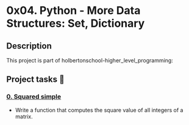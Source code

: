 # 0x04. Python - More Data Structures: Set, Dictionary
## Description
 This project is part of holbertonschool-higher_level_programming:
## Project tasks :wrench:
### [0. Squared simple](./0-square_matrix_simple.py) 
* Write a function that computes the square value of all integers of a matrix.
